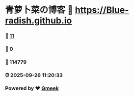 # 青萝卜菜の博客 :link: https://Blue-radish.github.io 
### :page_facing_up: [11](https://Blue-radish.github.io/tag.html) 
### :speech_balloon: 0 
### :hibiscus: 114779 
### :alarm_clock: 2025-09-26 11:20:33 
### Powered by :heart: [Gmeek](https://github.com/Meekdai/Gmeek)
